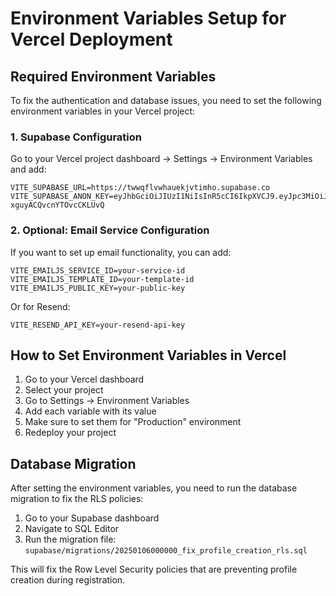 # Environment Variables Setup for Vercel Deployment

## Required Environment Variables

To fix the authentication and database issues, you need to set the following environment variables in your Vercel project:

### 1. Supabase Configuration

Go to your Vercel project dashboard → Settings → Environment Variables and add:

```
VITE_SUPABASE_URL=https://twwqflvwhauekjvtimho.supabase.co
VITE_SUPABASE_ANON_KEY=eyJhbGciOiJIUzI1NiIsInR5cCI6IkpXVCJ9.eyJpc3MiOiJzdXBhYmFzZSIsInJlZiI6InR3d3FmbHZ3aGF1ZWtqdnRpbWhvIiwicm9sZSI6ImFub24iLCJpYXQiOjE3NTY5OTQxMzcsImV4cCI6MjA3MjU3MDEzN30.udgL0Y_5pRggBjAu6st8x-xguyACQvcnYTOvcCKLUvQ
```

### 2. Optional: Email Service Configuration

If you want to set up email functionality, you can add:

```
VITE_EMAILJS_SERVICE_ID=your-service-id
VITE_EMAILJS_TEMPLATE_ID=your-template-id
VITE_EMAILJS_PUBLIC_KEY=your-public-key
```

Or for Resend:

```
VITE_RESEND_API_KEY=your-resend-api-key
```

## How to Set Environment Variables in Vercel

1. Go to your Vercel dashboard
2. Select your project
3. Go to Settings → Environment Variables
4. Add each variable with its value
5. Make sure to set them for "Production" environment
6. Redeploy your project

## Database Migration

After setting the environment variables, you need to run the database migration to fix the RLS policies:

1. Go to your Supabase dashboard
2. Navigate to SQL Editor
3. Run the migration file: `supabase/migrations/20250106000000_fix_profile_creation_rls.sql`

This will fix the Row Level Security policies that are preventing profile creation during registration.




